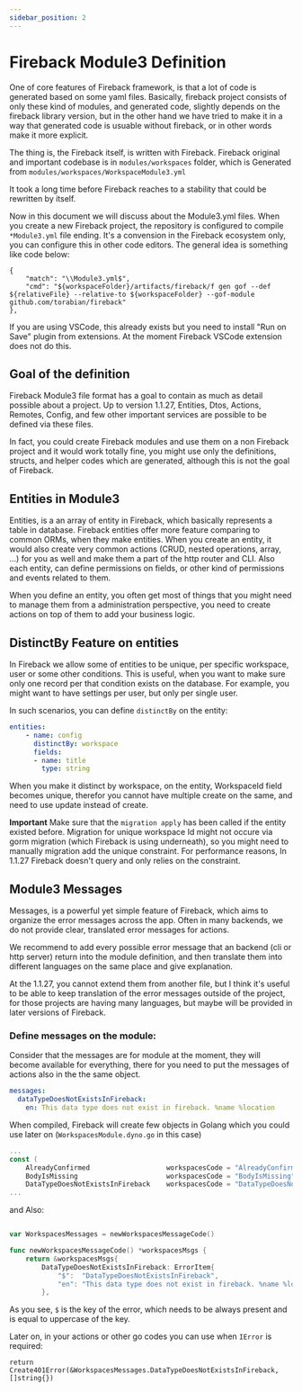```yaml
---
sidebar_position: 2
---
```


# Fireback Module3 Definition

One of core features of Fireback framework, is that a lot of code is generated based on some yaml files.
Basically, fireback project consists of only these kind of modules, and generated code, slightly depends
on the fireback library version, but in the other hand we have tried to make it in a way that
generated code is usuable without fireback, or in other words make it more explicit.

The thing is, the Fireback itself, is written with Fireback. Fireback original and important codebase is in
`modules/workspaces` folder, which is Generated from `modules/workspaces/WorkspaceModule3.yml`

It took a long time before Fireback reaches to a stability that could be rewritten by itself.

Now in this document we will discuss about the Module3.yml files. When you create a new Fireback project,
the repository is configured to compile `*Module3.yml` file ending. It's a convension in the Fireback ecosystem
only, you can configure this in other code editors. The general idea is something like code below:

```
{
    "match": "\\Module3.yml$",
    "cmd": "${workspaceFolder}/artifacts/fireback/f gen gof --def ${relativeFile} --relative-to ${workspaceFolder} --gof-module github.com/torabian/fireback"
},
```

If you are using VSCode, this already exists but you need to install "Run on Save" plugin from extensions. At the
moment Fireback VSCode extension does not do this.

## Goal of the definition

Fireback Module3 file format has a goal to contain as much as detail possible about a project. Up to version 1.1.27, Entities, Dtos, Actions, Remotes, Config, and few other important services are possible to be defined via these files.

In fact, you could create Fireback modules and use them on a non Fireback project and it would work totally fine,
you might use only the definitions, structs, and helper codes which are generated, although this is not the goal of Fireback.

## Entities in Module3

Entities, is a an array of entity in Fireback, which basically represents a table in database. Fireback entities
offer more feature comparing to common ORMs, when they make entities. When you create an entity, it would
also create very common actions (CRUD, nested operations, array, ...) for you as well and make them a part
of the http router and CLI. Also each entity, can define permissions on fields, or other kind of permissions
and events related to them.

When you define an entity, you often get most of things that you might need to manage them from a administration perspective, you need to create actions on top of them to add your business logic.

## DistinctBy Feature on entities

In Fireback we allow some of entities to be unique, per specific workspace, user or some other conditions.
This is useful, when you want to make sure only one record per that condition exists on the database.
For example, you might want to have settings per user, but only per single user.

In such scenarios, you can define `distinctBy` on the entity:

```yaml
entities:
    - name: config
      distinctBy: workspace
      fields:
      - name: title
        type: string
```

When you make it distinct by workspace, on the entity, WorkspaceId field becomes unique, therefor you cannot have multiple create on the same, and need to use update instead of create.

**Important** Make sure that the `migration apply` has been called if the entity existed before. Migration for unique workspace Id might not occure via gorm migration (which Fireback is using underneath), so you might
need to manually migration add the unique constraint. For performance reasons, In 1.1.27 Fireback doesn't query
and only relies on the constraint.


## Module3 Messages

Messages, is a powerful yet simple feature of Fireback, which aims to organize the error messages across
the app. Often in many backends, we do not provide clear, translated error messages for actions.

We recommend to add every possible error message that an backend (cli or http server) return into the module
definition, and then translate them into different languages on the same place and give explanation.

At the 1.1.27, you cannot extend them from another file, but I think it's useful to be able to keep translation
of the error messages outside of the project, for those projects are having many languages, but maybe will be provided in later versions of Fireback.

### Define messages on the module:

Consider that the messages are for module at the moment, they will become available for everything,
there for you need to put the messages of actions also in the the same object.

```yaml
messages:
  dataTypeDoesNotExistsInFireback:
    en: This data type does not exist in fireback. %name %location
```

When compiled, Fireback will create few objects in Golang which you could use later on (`WorkspacesModule.dyno.go` in this case)

```go
...
const (
	AlreadyConfirmed                   workspacesCode = "AlreadyConfirmed"
	BodyIsMissing                      workspacesCode = "BodyIsMissing"
	DataTypeDoesNotExistsInFireback    workspacesCode = "DataTypeDoesNotExistsInFireback"
...
```

and Also: 

```go

var WorkspacesMessages = newWorkspacesMessageCode()

func newWorkspacesMessageCode() *workspacesMsgs {
	return &workspacesMsgs{
		DataTypeDoesNotExistsInFireback: ErrorItem{
			"$":  "DataTypeDoesNotExistsInFireback",
			"en": "This data type does not exist in fireback. %name %location",
		},
```

As you see, `$` is the key of the error, which needs to be always present and is equal to uppercase of the key.

Later on, in your actions or other go codes you can use when `IError` is required:

```
return Create401Error(&WorkspacesMessages.DataTypeDoesNotExistsInFireback, []string{})
```

